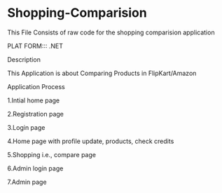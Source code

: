 ﻿# Shopping-Comparision



This File Consists of raw code for the shopping comparision application



PLAT FORM::: .NET


Description



This Application is about Comparing Products in FlipKart/Amazon



Application Process



1.Intial home page



2.Registration page



3.Login page



4.Home page with profile update, products, check credits



5.Shopping i.e., compare page




6.Admin login page



7.Admin page
